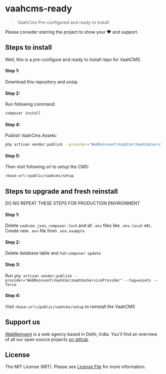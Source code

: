 # vaahcms-ready
> VaahCms Pre-configured and ready to install

Please consider starring the project to show your :heart: and support.


## Steps to install
Well, this is a pre-configure and ready to install repo for VaahCMS.

#### Step 1:
Download this repository and unzip.

#### Step 2:
Run following command:
```bash
composer install
```

#### Step 4:
Publish VaahCms Assets:
```bash
php artisan vendor:publish --provider="WebReinvent\VaahCms\VaahCmsServiceProvider" --tag=assets --force
```

#### Step 5:
Then visit following url to setup the CMS:
```bash
<base-url>/public/vaahcms/setup
```

## Steps to upgrade and fresh reinstall

DO NO REPEAT THESE STEPS FOR PRODUCTION ENVIRONMENT 

#### Step 1:
Delete `vaahcms.json`, `composer.lock` and all `.env` files like `.env.local` etc. Create new `.env` file from `.env.example` 

#### Step 2:
Delete database table and run `composer update`

#### Step 3:
Run `php artisan vendor:publish --provider="WebReinvent\VaahCms\VaahCmsServiceProvider" --tag=assets --force`

#### Step 4:
Visit `<base-url>/public/vaahcms/setup` to reinstall the VaahCMS

## Support us

[WebReinvent](https://www.webreinvent.com) is a web agency based in Delhi, India. You'll find an overview of all our open source projects [on github](https://github.com/webreinvent).

## License

The MIT License (MIT). Please see [License File](LICENSE) for more information.
